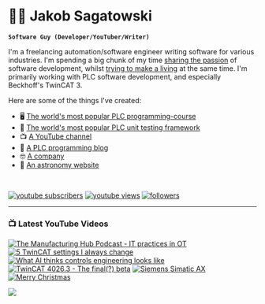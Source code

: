 # 🌌🔭 Jakob Sagatowski

**`Software Guy (Developer/YouTuber/Writer)`**

I'm a freelancing automation/software engineer writing software for various industries. I'm spending a big chunk of my time [sharing the passion](https://youtube.com/JakobSagatowski) of software development, whilst [trying to make a living](https://www.sagatowski.com) at the same time. I'm primarily working with PLC software development, and especially Beckhoff's TwinCAT 3.

Here are some of the things I've created:  
- 🖥 [The world's most popular PLC programming-course](https://www.youtube.com/playlist?list=PLimaF0nZKYHz3I3kFP4myaAYjmYk1SowO)  
- 💾 [The world's most popular PLC unit testing framework](https://www.github.com/tcunit)  
- 📺 [A YouTube channel](https://youtube.com/JakobSagatowski)  
- 📰 [A PLC programming blog](https://www.alltwincat.com)  
- 🤓 [A company](https://www.sagatowski.com)  
- 🌌 [An astronomy website](https://www.nineplanets.se)  

<br/>

   <p align="left">
      <a href="https://www.youtube.com/c/JakobSagatowski?sub_confirmation=1">
         <img alt="youtube subscribers" title="Subscribe to my YouTube channel" src="https://custom-icon-badges.demolab.com/youtube/channel/subscribers/UCZky2XGaaEyP2p1eckbWZjQ?color=%23E05D44&label=SUBSCRIBE&logo=video&logoColor=white&style=for-the-badge&labelColor=CE4630"/></a> 
      <a href="https://www.youtube.com/JakobSagatowski">
         <img alt="youtube views" title="YouTube views" src="https://custom-icon-badges.demolab.com/youtube/channel/views/UCZky2XGaaEyP2p1eckbWZjQ?color=%23E1AD0E&logo=eye&logoColor=white&style=for-the-badge&labelColor=C79600"/></a> 
      <a href="https://github.com/sagatowski?tab=followers">
         <img alt="followers" title="Follow me on GitHub" src="https://custom-icon-badges.demolab.com/github/followers/Sagatowski?color=236ad3&labelColor=1155ba&style=for-the-badge&logo=person-add&label=Follow&logoColor=white"/></a>
   </p>

---

### 📺 Latest YouTube Videos

<!-- BEGIN YOUTUBE-CARDS -->
[![The Manufacturing Hub Podcast - IT practices in OT](https://ytcards.demolab.com/?id=zFgKLJV84oc&title=The+Manufacturing+Hub+Podcast+-+IT+practices+in+OT&lang=en&timestamp=1711081567&background_color=%230d1117&title_color=%23ffffff&stats_color=%23dedede&max_title_lines=1&width=250&border_radius=5&duration=5490 "The Manufacturing Hub Podcast - IT practices in OT")](https://www.youtube.com/watch?v=zFgKLJV84oc)
[![5 TwinCAT settings I always change](https://ytcards.demolab.com/?id=KKpBtaYjfWo&title=5+TwinCAT+settings+I+always+change&lang=en&timestamp=1710482466&background_color=%230d1117&title_color=%23ffffff&stats_color=%23dedede&max_title_lines=1&width=250&border_radius=5&duration=1356 "5 TwinCAT settings I always change")](https://www.youtube.com/watch?v=KKpBtaYjfWo)
[![What AI thinks controls engineering looks like](https://ytcards.demolab.com/?id=tDACjW39GCM&title=What+AI+thinks+controls+engineering+looks+like&lang=en&timestamp=1709277146&background_color=%230d1117&title_color=%23ffffff&stats_color=%23dedede&max_title_lines=1&width=250&border_radius=5&duration=1085 "What AI thinks controls engineering looks like")](https://www.youtube.com/watch?v=tDACjW39GCM)
[![TwinCAT 4026.3 - The final(?) beta](https://ytcards.demolab.com/?id=xzuLzIndkuc&title=TwinCAT+4026.3+-+The+final%28%3F%29+beta&lang=en&timestamp=1708067787&background_color=%230d1117&title_color=%23ffffff&stats_color=%23dedede&max_title_lines=1&width=250&border_radius=5&duration=1250 "TwinCAT 4026.3 - The final(?) beta")](https://www.youtube.com/watch?v=xzuLzIndkuc)
[![Siemens Simatic AX](https://ytcards.demolab.com/?id=WeJxPuUkWjc&title=Siemens+Simatic+AX&lang=en&timestamp=1706681423&background_color=%230d1117&title_color=%23ffffff&stats_color=%23dedede&max_title_lines=1&width=250&border_radius=5&duration=527 "Siemens Simatic AX")](https://www.youtube.com/watch?v=WeJxPuUkWjc)
[![Merry Christmas](https://ytcards.demolab.com/?id=4aGEuHSz1Ac&title=Merry+Christmas&lang=en&timestamp=1703150993&background_color=%230d1117&title_color=%23ffffff&stats_color=%23dedede&max_title_lines=1&width=250&border_radius=5&duration=295 "Merry Christmas")](https://www.youtube.com/watch?v=4aGEuHSz1Ac)
<!-- END YOUTUBE-CARDS -->

[<img src="https://custom-icon-badges.demolab.com/badge/-Subscribe%20For%20More-red?style=for-the-badge&logo=video&logoColor=white"/>](https://www.youtube.com/c/JakobSagatowski?sub_confirmation=1)